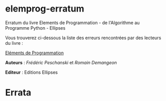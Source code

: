 # elemprog-erratum

Erratum du livre Elements de Programmation - de l'Algorithme au Programme Python - Ellipses

Vous trouverez ci-dessous la liste des erreurs rencontrées par des lecteurs du livre :

[Eléments de Programmation](https://www.editions-ellipses.fr/accueil/10671-elements-de-programmation-de-lalgorithme-au-programme-python-9782340041066.html)

**Auteurs** : *Frédéric Peschanski* et *Romain Demangeon*

**Editeur** : Editions Ellipses

# Errata

